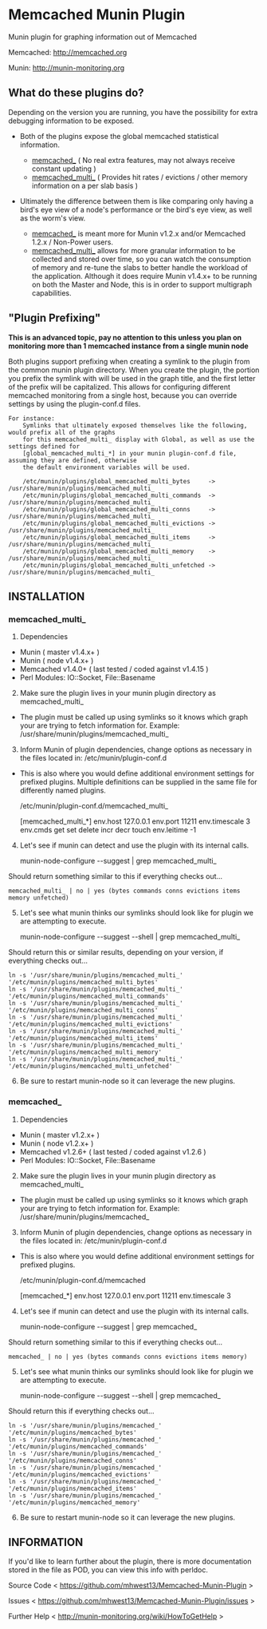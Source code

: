 Memcached Munin Plugin
============================

Munin plugin for graphing information out of Memcached

Memcached: http://memcached.org

Munin: http://munin-monitoring.org


## What do these plugins do?

 Depending on the version you are running, you have the possibility for extra debugging information to be exposed.  
  * Both of the plugins expose the global memcached statistical information.  
    
    * [memcached_](README.md#memcached_) ( No real extra features, may not always receive constant updating )  
    * [memcached_multi_](README.#memcached_multi_) ( Provides hit rates / evictions / other memory information on a per slab basis )  

  * Ultimately the difference between them is like comparing only having a bird's eye view of a node's performance
    or the bird's eye view, as well as the worm's view.
    * [memcached_](README.md#memcached_) is meant more for Munin v1.2.x and/or Memcached 1.2.x / Non-Power users.
    * [memcached_multi_](README.md#memcached_multi_) allows for more granular information to be collected and stored over time, so you can watch the
      consumption of memory and re-tune the slabs to better handle the workload of the application. Although it does require
      Munin v1.4.x+ to be running on both the Master and Node, this is in order to support multigraph capabilities.


## "Plugin Prefixing"

  **This is an advanced topic, pay no attention to this unless you plan on monitoring more than 1 memcached instance from a single munin node**

  Both plugins support prefixing when creating a symlink to the plugin from the common munin plugin directory.
  When you create the plugin, the portion you prefix the symlink with will be used in the graph title, and the
  first letter of the prefix will be capitalized. This allows for configuring different memcached monitoring
  from a single host, because you can override settings by using the plugin-conf.d files.

    For instance:
        Symlinks that ultimately exposed themselves like the following, would prefix all of the graphs
        for this memcached_multi_ display with Global, as well as use the settings defined for
        [global_memcached_multi_*] in your munin plugin-conf.d file, assuming they are defined, otherwise
        the default environment variables will be used.

        /etc/munin/plugins/global_memcached_multi_bytes     -> /usr/share/munin/plugins/memcached_multi_
        /etc/munin/plugins/global_memcached_multi_commands  -> /usr/share/munin/plugins/memcached_multi_
        /etc/munin/plugins/global_memcached_multi_conns     -> /usr/share/munin/plugins/memcached_multi_
        /etc/munin/plugins/global_memcached_multi_evictions -> /usr/share/munin/plugins/memcached_multi_
        /etc/munin/plugins/global_memcached_multi_items     -> /usr/share/munin/plugins/memcached_multi_
        /etc/munin/plugins/global_memcached_multi_memory    -> /usr/share/munin/plugins/memcached_multi_
        /etc/munin/plugins/global_memcached_multi_unfetched -> /usr/share/munin/plugins/memcached_multi_


INSTALLATION
------------

### memcached_multi_

1) Dependencies
  * Munin ( master v1.4.x+ )
  * Munin ( node v1.4.x+ )
  * Memcached v1.4.0+ ( last tested / coded against v1.4.15 )
  * Perl Modules: IO::Socket, File::Basename

2) Make sure the plugin lives in your munin plugin directory as memcached_multi_
  * The plugin must be called up using symlinks so it knows which graph your are trying to fetch information for.
  Example: /usr/share/munin/plugins/memcached_multi_

3) Inform Munin of plugin dependencies, change options as necessary in the files located in: /etc/munin/plugin-conf.d
  * This is also where you would define additional environment settings for prefixed plugins. Multiple definitions can
    be supplied in the same file for differently named plugins.

    /etc/munin/plugin-conf.d/memcached_multi_

    [memcached_multi_*]
    env.host 127.0.0.1
    env.port 11211
    env.timescale 3
    env.cmds get set delete incr decr touch
    env.leitime -1

4) Let's see if munin can detect and use the plugin with its internal calls.

    munin-node-configure --suggest | grep memcached_multi_

Should return something similar to this if everything checks out...

    memcached_multi_ | no | yes (bytes commands conns evictions items memory unfetched)

5) Let's see what munin thinks our symlinks should look like for plugin we are attempting to execute.

    munin-node-configure --suggest --shell | grep memcached_multi_

Should return this or similar results, depending on your version, if everything checks out...

    ln -s '/usr/share/munin/plugins/memcached_multi_' '/etc/munin/plugins/memcached_multi_bytes'
    ln -s '/usr/share/munin/plugins/memcached_multi_' '/etc/munin/plugins/memcached_multi_commands'
    ln -s '/usr/share/munin/plugins/memcached_multi_' '/etc/munin/plugins/memcached_multi_conns'
    ln -s '/usr/share/munin/plugins/memcached_multi_' '/etc/munin/plugins/memcached_multi_evictions'
    ln -s '/usr/share/munin/plugins/memcached_multi_' '/etc/munin/plugins/memcached_multi_items'
    ln -s '/usr/share/munin/plugins/memcached_multi_' '/etc/munin/plugins/memcached_multi_memory'
    ln -s '/usr/share/munin/plugins/memcached_multi_' '/etc/munin/plugins/memcached_multi_unfetched'

6) Be sure to restart munin-node so it can leverage the new plugins.


### memcached_

1) Dependencies
  * Munin ( master v1.2.x+ )
  * Munin ( node v1.2.x+ )
  * Memcached v1.2.6+ ( last tested / coded against v1.2.6 )
  * Perl Modules: IO::Socket, File::Basename

2) Make sure the plugin lives in your munin plugin directory as memcached_multi_
  * The plugin must be called up using symlinks so it knows which graph your are trying to fetch information for.
  Example: /usr/share/munin/plugins/memcached_

3) Inform Munin of plugin dependencies, change options as necessary in the files located in: /etc/munin/plugin-conf.d
  * This is also where you would define additional environment settings for prefixed plugins.

    /etc/munin/plugin-conf.d/memcached

    [memcached_*]
    env.host 127.0.0.1
    env.port 11211
    env.timescale 3

4) Let's see if munin can detect and use the plugin with its internal calls.

    munin-node-configure --suggest | grep memcached_

Should return something similar to this if everything checks out...

    memcached_ | no | yes (bytes commands conns evictions items memory)

5) Let's see what munin thinks our symlinks should look like for plugin we are attempting to execute.

    munin-node-configure --suggest --shell | grep memcached_

Should return this if everything checks out...

    ln -s '/usr/share/munin/plugins/memcached_' '/etc/munin/plugins/memcached_bytes'
    ln -s '/usr/share/munin/plugins/memcached_' '/etc/munin/plugins/memcached_commands'
    ln -s '/usr/share/munin/plugins/memcached_' '/etc/munin/plugins/memcached_conns'
    ln -s '/usr/share/munin/plugins/memcached_' '/etc/munin/plugins/memcached_evictions'
    ln -s '/usr/share/munin/plugins/memcached_' '/etc/munin/plugins/memcached_items'
    ln -s '/usr/share/munin/plugins/memcached_' '/etc/munin/plugins/memcached_memory'

6) Be sure to restart munin-node so it can leverage the new plugins.


INFORMATION
-----------
If you'd like to learn further about the plugin, there is more documentation stored in the
file as POD, you can view this info with perldoc.

Source Code < https://github.com/mhwest13/Memcached-Munin-Plugin >

Issues < https://github.com/mhwest13/Memcached-Munin-Plugin/issues >

Further Help < http://munin-monitoring.org/wiki/HowToGetHelp >
